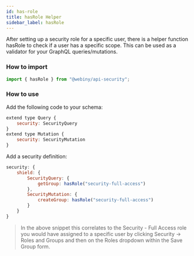 ```yaml
---
id: has-role
title: hasRole Helper
sidebar_label: hasRole
---
```


After setting up a security role for a specific user, there is a helper function hasRole to check if a user has a specific scope. This can be used as a validator for your GraphQL queries/mutations.

### How to import
```js
import { hasRole } from "@webiny/api-security";
```

### How to use
Add the following code to your schema:
```js
extend type Query {
    security: SecurityQuery
}
extend type Mutation {
    security: SecurityMutation
}
```
Add a security definition:

```js
security: {
    shield: {
        SecurityQuery: {
            getGroup: hasRole("security-full-access")
        },
        SecurityMutation: {
            createGroup: hasRole("security-full-access")
        }
    }
}
```
> In the above snippet this correlates to the Security - Full Access role you would have assigned to a specific user by clicking Security -> Roles and Groups and then on the Roles dropdown within the Save Group form.